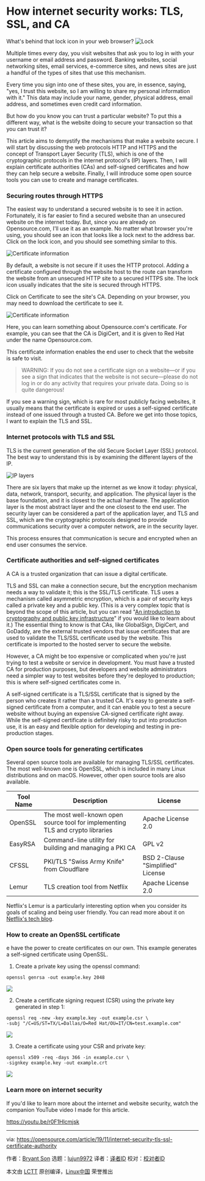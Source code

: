 [#]: collector: (lujun9972)
[#]: translator: (hopefully2333)
[#]: reviewer: ( )
[#]: publisher: ( )
[#]: url: ( )
[#]: subject: (How internet security works: TLS, SSL, and CA)
[#]: via: (https://opensource.com/article/19/11/internet-security-tls-ssl-certificate-authority)
[#]: author: (Bryant Son https://opensource.com/users/brson)

How internet security works: TLS, SSL, and CA
======
What's behind that lock icon in your web browser?
![Lock][1]

Multiple times every day, you visit websites that ask you to log in with your username or email address and password. Banking websites, social networking sites, email services, e-commerce sites, and news sites are just a handful of the types of sites that use this mechanism.

Every time you sign into one of these sites, you are, in essence, saying, "yes, I trust this website, so I am willing to share my personal information with it." This data may include your name, gender, physical address, email address, and sometimes even credit card information.

But how do you know you can trust a particular website? To put this a different way, what is the website doing to secure your transaction so that you can trust it?

This article aims to demystify the mechanisms that make a website secure. I will start by discussing the web protocols HTTP and HTTPS and the concept of Transport Layer Security (TLS), which is one of the cryptographic protocols in the internet protocol's (IP) layers. Then, I will explain certificate authorities (CAs) and self-signed certificates and how they can help secure a website. Finally, I will introduce some open source tools you can use to create and manage certificates.

### Securing routes through HTTPS

The easiest way to understand a secured website is to see it in action. Fortunately, it is far easier to find a secured website than an unsecured website on the internet today. But, since you are already on Opensource.com, I'll use it as an example. No matter what browser you're using, you should see an icon that looks like a lock next to the address bar. Click on the lock icon, and you should see something similar to this.

![Certificate information][2]

By default, a website is not secure if it uses the HTTP protocol. Adding a certificate configured through the website host to the route can transform the website from an unsecured HTTP site to a secured HTTPS site. The lock icon usually indicates that the site is secured through HTTPS.

Click on Certificate to see the site's CA. Depending on your browser, you may need to download the certificate to see it.

![Certificate information][3]

Here, you can learn something about Opensource.com's certificate. For example, you can see that the CA is DigiCert, and it is given to Red Hat under the name Opensource.com.

This certificate information enables the end user to check that the website is safe to visit.

> WARNING: If you do not see a certificate sign on a website—or if you see a sign that indicates that the website is not secure—please do not log in or do any activity that requires your private data. Doing so is quite dangerous!

If you see a warning sign, which is rare for most publicly facing websites, it usually means that the certificate is expired or uses a self-signed certificate instead of one issued through a trusted CA. Before we get into those topics, I want to explain the TLS and SSL.

### Internet protocols with TLS and SSL

TLS is the current generation of the old Secure Socket Layer (SSL) protocol. The best way to understand this is by examining the different layers of the IP.

![IP layers][4]

There are six layers that make up the internet as we know it today: physical, data, network, transport, security, and application. The physical layer is the base foundation, and it is closest to the actual hardware. The application layer is the most abstract layer and the one closest to the end user. The security layer can be considered a part of the application layer, and TLS and SSL, which are the cryptographic protocols designed to provide communications security over a computer network, are in the security layer.

This process ensures that communication is secure and encrypted when an end user consumes the service.

### Certificate authorities and self-signed certificates

A CA is a trusted organization that can issue a digital certificate.

TLS and SSL can make a connection secure, but the encryption mechanism needs a way to validate it; this is the SSL/TLS certificate. TLS uses a mechanism called asymmetric encryption, which is a pair of security keys called a private key and a public key. (This is a very complex topic that is beyond the scope of this article, but you can read "[An introduction to cryptography and public key infrastructure][5]" if you would like to learn about it.) The essential thing to know is that CAs, like GlobalSign, DigiCert, and GoDaddy, are the external trusted vendors that issue certificates that are used to validate the TLS/SSL certificate used by the website. This certificate is imported to the hosted server to secure the website.

However, a CA might be too expensive or complicated when you're just trying to test a website or service in development. You must have a trusted CA for production purposes, but developers and website administrators need a simpler way to test websites before they're deployed to production; this is where self-signed certificates come in.

A self-signed certificate is a TLS/SSL certificate that is signed by the person who creates it rather than a trusted CA. It's easy to generate a self-signed certificate from a computer, and it can enable you to test a secure website without buying an expensive CA-signed certificate right away. While the self-signed certificate is definitely risky to put into production use, it is an easy and flexible option for developing and testing in pre-production stages.

### Open source tools for generating certificates
Several open source tools are available for managing TLS/SSL certificates. The most well-known one is OpenSSL, which is included in many Linux distributions and on macOS. However, other open source tools are also available.

| Tool Name | Description                                                                    | License                           |
| --------- | ------------------------------------------------------------------------------ | --------------------------------- |
| OpenSSL   | The most well-known open source tool for implementing TLS and crypto libraries | Apache License 2.0                |
| EasyRSA   | Command-line utility for building and managing a PKI CA                        | GPL v2                            |
| CFSSL     | PKI/TLS "Swiss Army Knife" from Cloudflare                                     | BSD 2-Clause "Simplified" License |
| Lemur     | TLS creation tool from Netflix                                                 | Apache License 2.0                |

Netflix's Lemur is a particularly interesting option when you consider its goals of scaling and being user friendly. You can read more about it on [Netflix's tech blog][6].

### How to create an OpenSSL certificate

e have the power to create certificates on our own. This example generates a self-signed certificate using OpenSSL.

1. Create a private key using the openssl command:
```
openssl genrsa -out example.key 2048
```
![](https://opensource.com/sites/default/files/uploads/4_openssl_generatekey.jpg)

2. Create a certificate signing request (CSR) using the private key generated in step 1:
```
openssl req -new -key example.key -out example.csr \
-subj "/C=US/ST=TX/L=Dallas/O=Red Hat/OU=IT/CN=test.example.com"
```

![](https://opensource.com/sites/default/files/uploads/5_openssl_generatecsr.jpg)

3. Create a certificate using your CSR and private key:

```
openssl x509 -req -days 366 -in example.csr \
-signkey example.key -out example.crt
```

![](https://opensource.com/sites/default/files/uploads/6_openssl_generatecert.jpg)

### Learn more on internet security
If you'd like to learn more about the internet and website security, watch the companion YouTube video I made for this article.

<https://youtu.be/r0F1Hlcmjsk>


--------------------------------------------------------------------------------

via: https://opensource.com/article/19/11/internet-security-tls-ssl-certificate-authority

作者：[Bryant Son][a]
选题：[lujun9972][b]
译者：[译者ID](https://github.com/译者ID)
校对：[校对者ID](https://github.com/校对者ID)

本文由 [LCTT](https://github.com/LCTT/TranslateProject) 原创编译，[Linux中国](https://linux.cn/) 荣誉推出

[a]: https://opensource.com/users/brson
[b]: https://github.com/lujun9972
[1]: https://opensource.com/sites/default/files/styles/image-full-size/public/lead-images/security-lock-password.jpg?itok=KJMdkKum
[2]: https://opensource.com/sites/default/files/uploads/1_certificatecheckwebsite.jpg
[3]: https://opensource.com/sites/default/files/uploads/2_certificatedisplaywebsite.jpg
[4]: https://opensource.com/sites/default/files/uploads/3_internetprotocol.jpg
[5]: https://opensource.com/article/18/5/cryptography-pki
[6]: https://medium.com/netflix-techblog/introducing-lemur-ceae8830f621
